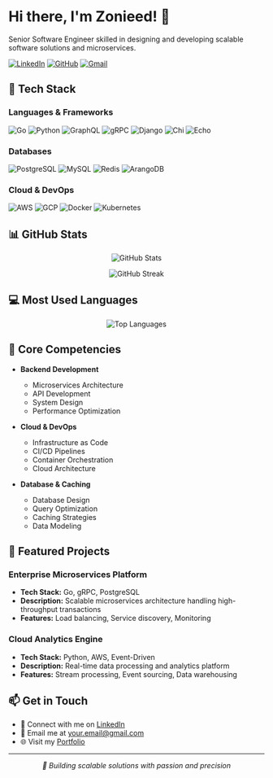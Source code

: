 # Hi there, I'm Zonieed! 👋

Senior Software Engineer skilled in designing and developing scalable software solutions and microservices.

[![LinkedIn](https://img.shields.io/badge/LinkedIn-0077B5?style=flat-square&logo=linkedin&logoColor=white)](https://linkedin.com/in/zonieedhossain)
[![GitHub](https://img.shields.io/badge/GitHub-100000?style=flat-square&logo=github&logoColor=white)](https://github.com/zonieedhossain)
[![Gmail](https://img.shields.io/badge/Gmail-D14836?style=flat-square&logo=gmail&logoColor=white)](mailto:your.email@gmail.com)

## 🚀 Tech Stack

### Languages & Frameworks
![Go](https://img.shields.io/badge/Go-00ADD8?style=flat-square&logo=go&logoColor=white)
![Python](https://img.shields.io/badge/Python-3776AB?style=flat-square&logo=python&logoColor=white)
![GraphQL](https://img.shields.io/badge/GraphQL-E10098?style=flat-square&logo=graphql&logoColor=white)
![gRPC](https://img.shields.io/badge/gRPC-244c5a?style=flat-square)
![Django](https://img.shields.io/badge/Django-092E20?style=flat-square&logo=django&logoColor=white)
![Chi](https://img.shields.io/badge/Chi-00ADD8?style=flat-square)
![Echo](https://img.shields.io/badge/Echo-00ADD8?style=flat-square)

### Databases
![PostgreSQL](https://img.shields.io/badge/PostgreSQL-316192?style=flat-square&logo=postgresql&logoColor=white)
![MySQL](https://img.shields.io/badge/MySQL-005C84?style=flat-square&logo=mysql&logoColor=white)
![Redis](https://img.shields.io/badge/Redis-DC382D?style=flat-square&logo=redis&logoColor=white)
![ArangoDB](https://img.shields.io/badge/ArangoDB-DDE072?style=flat-square)

### Cloud & DevOps
![AWS](https://img.shields.io/badge/AWS-232F3E?style=flat-square&logo=amazon-aws&logoColor=white)
![GCP](https://img.shields.io/badge/GCP-4285F4?style=flat-square&logo=google-cloud&logoColor=white)
![Docker](https://img.shields.io/badge/Docker-2496ED?style=flat-square&logo=docker&logoColor=white)
![Kubernetes](https://img.shields.io/badge/Kubernetes-326CE5?style=flat-square&logo=kubernetes&logoColor=white)

## 📊 GitHub Stats

<p align="center">
  <img src="https://github-readme-stats.vercel.app/api?username=zonieedhossain&show_icons=true&theme=github_dark" alt="GitHub Stats" />
</p>

<p align="center">
  <img src="https://github-readme-streak-stats.herokuapp.com/?user=zonieedhossain&theme=github-dark-blue" alt="GitHub Streak" />
</p>

## 💻 Most Used Languages

<p align="center">
  <img src="https://github-readme-stats.vercel.app/api/top-langs/?username=zonieedhossain&layout=compact&theme=github_dark" alt="Top Languages" />
</p>

## 🎯 Core Competencies

- **Backend Development**
  - Microservices Architecture
  - API Development
  - System Design
  - Performance Optimization

- **Cloud & DevOps**
  - Infrastructure as Code
  - CI/CD Pipelines
  - Container Orchestration
  - Cloud Architecture

- **Database & Caching**
  - Database Design
  - Query Optimization
  - Caching Strategies
  - Data Modeling

## 🌟 Featured Projects

### Enterprise Microservices Platform
- **Tech Stack:** Go, gRPC, PostgreSQL
- **Description:** Scalable microservices architecture handling high-throughput transactions
- **Features:** Load balancing, Service discovery, Monitoring

### Cloud Analytics Engine
- **Tech Stack:** Python, AWS, Event-Driven
- **Description:** Real-time data processing and analytics platform
- **Features:** Stream processing, Event sourcing, Data warehousing

## 📫 Get in Touch

- 💼 Connect with me on [LinkedIn](https://linkedin.com/in/zonieedhossain)
- 📧 Email me at [your.email@gmail.com](mailto:your.email@gmail.com)
- 🌐 Visit my [Portfolio](https://your-portfolio.com)

---
<p align="center">
  <i>🚀 Building scalable solutions with passion and precision</i>
</p>

